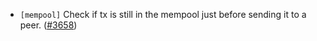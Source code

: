 - `[mempool]` Check if tx is still in the mempool just before sending it to a peer.
  ([\#3658](https://github.com/cometbft/cometbft/issue/3658))
